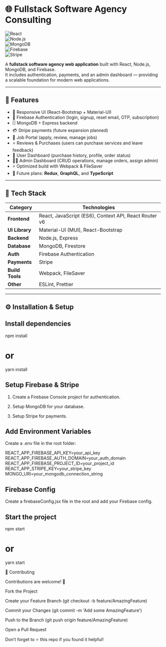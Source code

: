 # 🌐 Fullstack Software Agency Consulting  

![React](https://img.shields.io/badge/Frontend-React-blue?logo=react)  
![Node.js](https://img.shields.io/badge/Backend-Node.js-green?logo=node.js)  
![MongoDB](https://img.shields.io/badge/Database-MongoDB-brightgreen?logo=mongodb)  
![Firebase](https://img.shields.io/badge/Auth-Firebase-orange?logo=firebase)  
![Stripe](https://img.shields.io/badge/Payments-Stripe-blueviolet?logo=stripe)  


A **fullstack software agency web application** built with React, Node.js, MongoDB, and Firebase.  
It includes authentication, payments, and an admin dashboard — providing a scalable foundation for modern web applications.  

---

## 🚀 Features  

- 🎨 Responsive UI (React-Bootstrap + Material-UI)  
- 🔑 Firebase Authentication (login, signup, reset email, OTP, subscription)  
- 🗄️ MongoDB + Express backend  
- 💳 Stripe payments (future expansion planned)  
- 📝 Job Portal (apply, review, manage jobs)  
- ⭐ Reviews & Purchases (users can purchase services and leave feedback)  
- 👤 User Dashboard (purchase history, profile, order status)  
- 🧑‍💻 Admin Dashboard (CRUD operations, manage orders, assign admin)  
- ⚡ Optimized build with Webpack & FileSaver  
- 🚀 Future plans: **Redux**, **GraphQL**, and **TypeScript**  

---

## 🧰 Tech Stack  

| Category       | Technologies |
|----------------|-------------|
| **Frontend**   | React, JavaScript (ES6), Context API, React Router v6 |
| **UI Library** | Material-UI (MUI), React-Bootstrap |
| **Backend**    | Node.js, Express |
| **Database**   | MongoDB, Firestore |
| **Auth**       | Firebase Authentication |
| **Payments**   | Stripe |
| **Build Tools**| Webpack, FileSaver |
| **Other**      | ESLint, Prettier |

---

## ⚙️ Installation & Setup  

## Install dependencies
npm install
# or
yarn install


## Setup Firebase & Stripe

1. Create a Firebase Console project for authentication.

2. Setup MongoDB for your database.

3. Setup Stripe for payments.

## Add Environment Variables

Create a .env file in the root folder:

REACT_APP_FIREBASE_API_KEY=your_api_key
REACT_APP_FIREBASE_AUTH_DOMAIN=your_auth_domain
REACT_APP_FIREBASE_PROJECT_ID=your_project_id
REACT_APP_STRIPE_KEY=your_stripe_key
MONGO_URI=your_mongodb_connection_string

## Firebase Config

Create a firebaseConfig.jsx file in the root and add your Firebase config.

## Start the project

npm start
# or
yarn start

🤝 Contributing

Contributions are welcome! 🎉

Fork the Project

Create your Feature Branch (git checkout -b feature/AmazingFeature)

Commit your Changes (git commit -m 'Add some AmazingFeature')

Push to the Branch (git push origin feature/AmazingFeature)

Open a Pull Request

Don’t forget to ⭐ this repo if you found it helpful!
